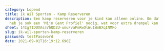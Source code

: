 ```yaml
---
category: Lopend
title: Ik Wil Sporten - Kamp Reserveren
description: Een kamp reserveren voor je kind kan alleen online. Om dat te doen
  heb je ook een 'Mijn Gent Profiel' nodig, wat voor extra drempel kan zorgen.
sheet: 14IgT1DUXAsaV6QD2U-umuFvaPmRwOlWu1WmBXqINMFo
slug: ik-wil-sporten-kamp-reserveren
password: testPassword
date: 2021-09-01T16:19:12.698Z
---
```

